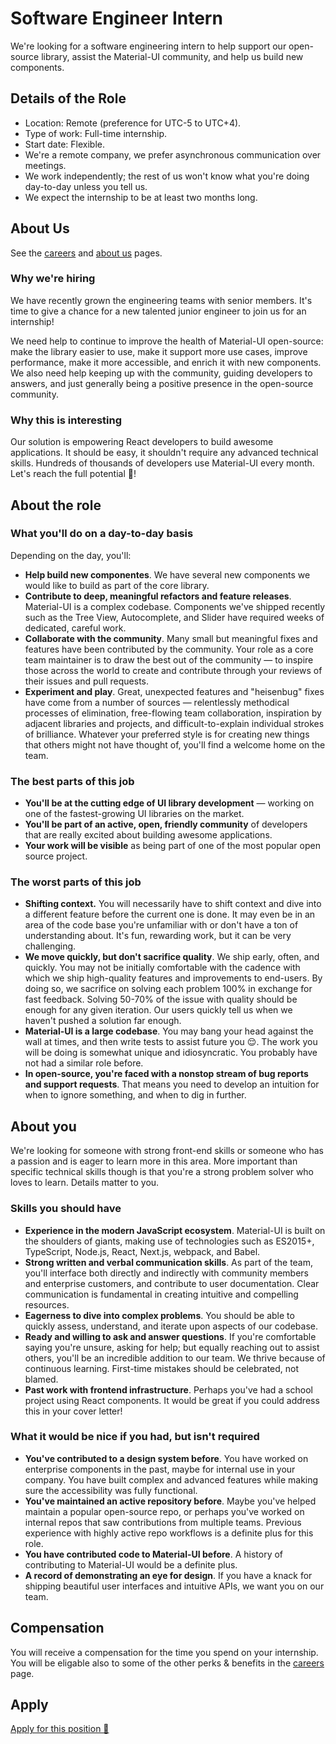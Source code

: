 # Software Engineer Intern

<p class="description">We're looking for a software engineering intern to help support our open-source library, assist the Material-UI community, and help us build new components.</p>

## Details of the Role

- Location: Remote (preference for UTC-5 to UTC+4).
- Type of work: Full-time internship.
- Start date: Flexible.
- We're a remote company, we prefer asynchronous communication over meetings.
- We work independently; the rest of us won't know what you're doing day-to-day unless you tell us.
- We expect the internship to be at least two months long. 

## About Us

See the [careers](/company/careers/) and [about us](https://next.material-ui.com/branding/about/) pages.

### Why we're hiring

We have recently grown the engineering teams with senior members. It's time to give a chance for a new talented junior engineer to join us for an internship!

We need help to continue to improve the health of Material-UI open-source: make the library easier to use, make it support more use cases, improve performance, make it more accessible, and enrich it with new components. We also need help keeping up with the community, guiding developers to answers, and just generally being a positive presence in the open-source community.

### Why this is interesting

Our solution is empowering React developers to build awesome applications. It should be easy, it shouldn't require any advanced technical skills. Hundreds of thousands of developers use Material-UI every month. Let's reach the full potential 🚀!

## About the role

### What you'll do on a day-to-day basis

Depending on the day, you'll:

- **Help build new componentes**. We have several new components we would like to build as part of the core library.
- **Contribute to deep, meaningful refactors and feature releases**. Material-UI is a complex codebase. Components we've shipped recently such as the Tree View, Autocomplete, and Slider have required weeks of dedicated, careful work.
- **Collaborate with the community**. Many small but meaningful fixes and features have been contributed by the community. Your role as a core team maintainer is to draw the best out of the community — to inspire those across the world to create and contribute through your reviews of their issues and pull requests.
- **Experiment and play**. Great, unexpected features and "heisenbug" fixes have come from a number of sources — relentlessly methodical processes of elimination, free-flowing team collaboration, inspiration by adjacent libraries and projects, and difficult-to-explain individual strokes of brilliance. Whatever your preferred style is for creating new things that others might not have thought of, you'll find a welcome home on the team.

### The best parts of this job

- **You'll be at the cutting edge of UI library development** — working on one of the fastest-growing UI libraries on the market.
- **You'll be part of an active, open, friendly community** of developers that are really excited about building awesome applications.
- **Your work will be visible** as being part of one of the most popular open source project.

### The worst parts of this job

- **Shifting context.** You will necessarily have to shift context and dive into a different feature before the current one is done. It may even be in an area of the code base you're unfamiliar with or don't have a ton of understanding about. It's fun, rewarding work, but it can be very challenging.
- **We move quickly, but don't sacrifice quality**. We ship early, often, and quickly. You may not be initially comfortable with the cadence with which we ship high-quality features and improvements to end-users. By doing so, we sacrifice on solving each problem 100% in exchange for fast feedback. Solving 50-70% of the issue with quality should be enough for any given iteration. Our users quickly tell us when we haven't pushed a solution far enough.
- **Material-UI is a large codebase**. You may bang your head against the wall at times, and then write tests to assist future you 😌.
  The work you will be doing is somewhat unique and idiosyncratic. You probably have not had a similar role before.
- **In open-source, you're faced with a nonstop stream of bug reports and support requests**. That means you need to develop an intuition for when to ignore something, and when to dig in further.

## About you

We're looking for someone with strong front-end skills or someone who has a passion and is eager to learn more in this area. More important than specific technical skills though is that you're a strong problem solver who loves to learn. Details matter to you.

### Skills you should have

- **Experience in the modern JavaScript ecosystem**. Material-UI is built on the shoulders of giants, making use of technologies such as ES2015+, TypeScript, Node.js, React, Next.js, webpack, and Babel.
- **Strong written and verbal communication skills**. As part of the team, you'll interface both directly and indirectly with community members and enterprise customers, and contribute to user documentation. Clear communication is fundamental in creating intuitive and compelling resources.
- **Eagerness to dive into complex problems**. You should be able to quickly assess, understand, and iterate upon aspects of our codebase.
- **Ready and willing to ask and answer questions**. If you're comfortable saying you're unsure, asking for help; but equally reaching out to assist others, you'll be an incredible addition to our team. We thrive because of continuous learning. First-time mistakes should be celebrated, not blamed.
- **Past work with frontend infrastructure**. Perhaps you've had a school project using React components. It would be great if you could address this in your cover letter!

### What it would be nice if you had, but isn't required

- **You've contributed to a design system before**. You have worked on enterprise components in the past, maybe for internal use in your company. You have built complex and advanced features while making sure the accessibility was fully functional.
- **You've maintained an active repository before**. Maybe you've helped maintain a popular open-source repo, or perhaps you've worked on internal repos that saw contributions from multiple teams. Previous experience with highly active repo workflows is a definite plus for this role.
- **You have contributed code to Material-UI before**. A history of contributing to Material-UI would be a definite plus.
- **A record of demonstrating an eye for design**. If you have a knack for shipping beautiful user interfaces and intuitive APIs, we want you on our team.

## Compensation

You will receive a compensation for the time you spend on your internship. You will be eligable also to some of the other perks & benefits in the [careers](/company/careers/#perks-amp-benefits) page.

## Apply

[Apply for this position 📮](https://airtable.com/shrDFiAesOAaB8Rc0)
